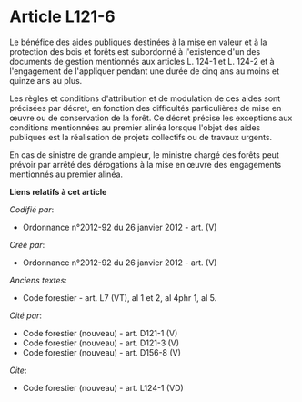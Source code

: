 # Article L121-6

Le bénéfice des aides publiques destinées à la mise en valeur et à la protection des bois et forêts est subordonné à
l'existence d'un des documents de gestion mentionnés aux articles L. 124-1 et L. 124-2 et à l'engagement de l'appliquer
pendant une durée de cinq ans au moins et quinze ans au plus.

Les règles et conditions d'attribution et de modulation de ces aides sont précisées par décret, en fonction des difficultés
particulières de mise en œuvre ou de conservation de la forêt. Ce décret précise les exceptions aux conditions mentionnées au
premier alinéa lorsque l'objet des aides publiques est la réalisation de projets collectifs ou de travaux urgents.

En cas de sinistre de grande ampleur, le ministre chargé des forêts peut prévoir par arrêté des dérogations à la mise en
œuvre des engagements mentionnés au premier alinéa.

**Liens relatifs à cet article**

_Codifié par_:

  - Ordonnance n°2012-92 du 26 janvier 2012 - art. (V)

_Créé par_:

  - Ordonnance n°2012-92 du 26 janvier 2012 - art. (V)

_Anciens textes_:

  - Code forestier - art. L7 (VT), al 1 et 2, al 4phr 1, al 5.

_Cité par_:

  - Code forestier (nouveau) - art. D121-1 (V)
  - Code forestier (nouveau) - art. D121-3 (V)
  - Code forestier (nouveau) - art. D156-8 (V)

_Cite_:

  - Code forestier (nouveau) - art. L124-1 (VD)
